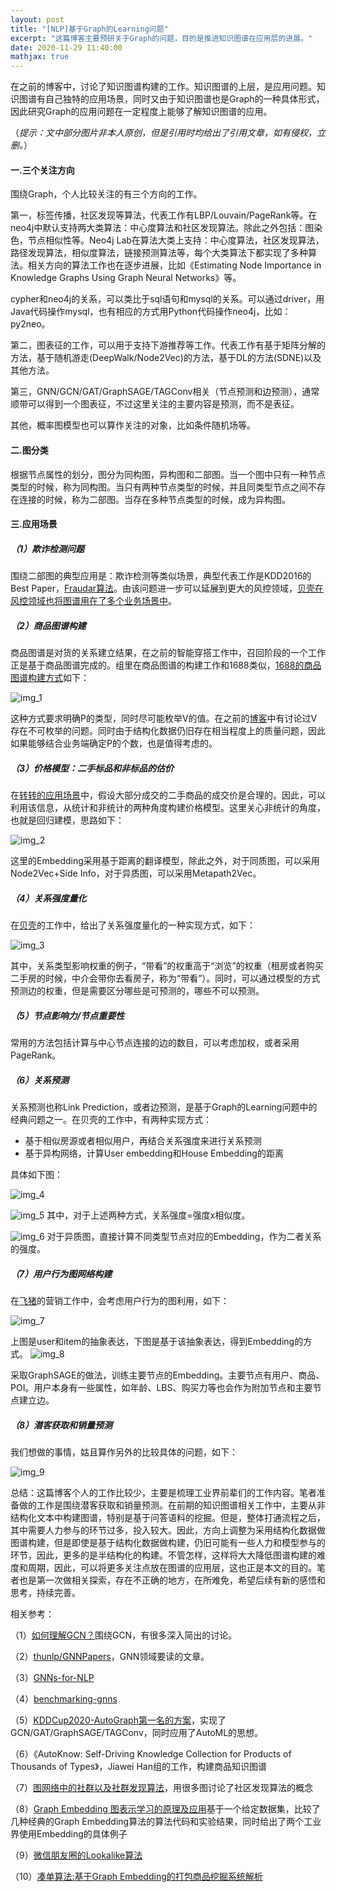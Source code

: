 ```yaml
---
layout: post
title: "[NLP]基于Graph的Learning问题"
excerpt: "这篇博客主要预研关于Graph的问题，目的是推进知识图谱在应用层的进展。"
date: 2020-11-29 11:40:00
mathjax: true
---
```


在之前的博客中，讨论了知识图谱构建的工作。知识图谱的上层，是应用问题。知识图谱有自己独特的应用场景，同时又由于知识图谱也是Graph的一种具体形式，因此研究Graph的应用问题在一定程度上能够了解知识图谱的应用。

（_提示：文中部分图片非本人原创，但是引用时均给出了引用文章，如有侵权，立删。_）


#### 一.三个关注方向

围绕Graph，个人比较关注的有三个方向的工作。

第一，标签传播，社区发现等算法，代表工作有LBP/Louvain/PageRank等。在neo4j中默认支持两大类算法：中心度算法和社区发现算法。除此之外包括：图染色，节点相似性等。Neo4j Lab在算法大类上支持：中心度算法，社区发现算法，路径发现算法，相似度算法，链接预测算法等，每个大类算法下都实现了多种算法。相关方向的算法工作也在逐步进展，比如《Estimating Node Importance in Knowledge Graphs Using Graph Neural Networks》等。

cypher和neo4j的关系，可以类比于sql语句和mysql的关系。可以通过driver，用Java代码操作mysql，也有相应的方式用Python代码操作neo4j，比如：py2neo。

第二，图表征的工作，可以用于支持下游推荐等工作。代表工作有基于矩阵分解的方法，基于随机游走(DeepWalk/Node2Vec)的方法，基于DL的方法(SDNE)以及其他方法。

第三，GNN/GCN/GAT/GraphSAGE/TAGConv相关（节点预测和边预测），通常顺带可以得到一个图表征，不过这里关注的主要内容是预测，而不是表征。

其他，概率图模型也可以算作关注的对象，比如条件随机场等。


#### 二.图分类

根据节点属性的划分，图分为同构图，异构图和二部图。当一个图中只有一种节点类型的时候，称为同构图。当只有两种节点类型的时候，并且同类型节点之间不存在连接的时候，称为二部图。当存在多种节点类型的时候，成为异构图。


#### 三.应用场景


##### （1）欺诈检测问题

围绕二部图的典型应用是：欺诈检测等类似场景，典型代表工作是KDD2016的Best Paper，[Fraudar算法](https://mp.weixin.qq.com/s?__biz=MzI1OTY3NzI0NQ==&mid=2247484562&idx=1&sn=04dfffddc42931d17a13480d08071a8e&chksm=ea7409c0dd0380d68fdb1fe006dd9fd79f08b6e668597c2e260598ab6f035df013782750cd00&mpshare=1&scene=23&srcid=1129FN2uVfrRfEe34XhAvrFR&sharer_sharetime=1606627898124&sharer_shareid=0e8353dcb5f53b85da8e0afe73a0021b%23rd)。由该问题进一步可以延展到更大的风控领域，[贝壳在风控领域也将图谱用在了多个业务场景中](https://mp.weixin.qq.com/s?__biz=MzU1NTMyOTI4Mw==&mid=2247497387&idx=1&sn=aa2df0484a75720e3796ca3832b851e6&chksm=fbd744c7cca0cdd1d268214e93bece472bc482d3020cffae998fb6cd5ecc790a8e5aaf7ef730&scene=21#wechat_redirect)。

##### （2）商品图谱构建

商品图谱是对货的关系建立结果，在之前的智能穿搭工作中，召回阶段的一个工作正是基于商品图谱完成的。组里在商品图谱的构建工作和1688类似，[1688的商品图谱构建方式](https://mp.weixin.qq.com/s?__biz=MzU1NTMyOTI4Mw==&mid=2247505049&idx=1&sn=cf383cf29d392b6dbdca89f8c78cad8d&chksm=fbd766f5cca0efe39b3e287834cd57d5655ae9796982ca314bd351cbe1403a798b47441b1ff0&mpshare=1&scene=23&srcid=1129DxCk6yCAycvQoJIMLt7G&sharer_sharetime=1606587159598&sharer_shareid=0e8353dcb5f53b85da8e0afe73a0021b%23rd)如下：

![img_1](https://ftp.bmp.ovh/imgs/2020/11/8129199c833e5223.png)

这种方式要求明确P的类型，同时尽可能枚举V的值。在之前的[博客](https://zhpmatrix.github.io/2020/11/25/business-kg-thoughts/)中有讨论过V存在不可枚举的问题。同时由于结构化数据仍旧存在相当程度上的质量问题，因此如果能够结合业务端确定P的个数，也是值得考虑的。

##### （3）价格模型：二手标品和非标品的估价

在[转转的应用场景](https://appukvkryx45804.h5.xiaoeknow.com/v1/course/video/v_5f44951fe4b0dd4d974b0f74?type=2&available=0&available_product=0&share_user_id=u_5f43e01adea80_OSwoPXAoGX&share_type=5&scene=分享&is_redirect=1)中，假设大部分成交的二手商品的成交价是合理的。因此，可以利用该信息，从统计和非统计的两种角度构建价格模型。这里关心非统计的角度，也就是回归建模，思路如下：

![img_2](https://ftp.bmp.ovh/imgs/2020/11/59e0a9c4b1adcb73.png)

这里的Embedding采用基于距离的翻译模型，除此之外，对于同质图，可以采用Node2Vec+Side Info，对于异质图，可以采用Metapath2Vec。

##### （4）关系强度量化

在[贝壳](https://mp.weixin.qq.com/s?__biz=MzU1NTMyOTI4Mw==&mid=2247497857&idx=1&sn=d02701b5107a72c02201153aca48e3da&chksm=fbd74aedcca0c3fba31ae5825473bc7a3ca0fb24889a4bd40b2408598e623d469e5570e78735&scene=21#wechat_redirect)的工作中，给出了关系强度量化的一种实现方式，如下：

![img_3](https://ftp.bmp.ovh/imgs/2020/11/d48c0fd9473dfec2.jpeg)

其中，关系类型影响权重的例子，“带看”的权重高于“浏览”的权重（租房或者购买二手房的时候，中介会带你去看房子，称为“带看”）。同时，可以通过模型的方式预测边的权重，但是需要区分哪些是可预测的，哪些不可以预测。

##### （5）节点影响力/节点重要性

常用的方法包括计算与中心节点连接的边的数目，可以考虑加权，或者采用PageRank。

##### （6）关系预测

关系预测也称Link Prediction，或者边预测，是基于Graph的Learning问题中的经典问题之一。在贝壳的工作中，有两种实现方式：

+ 基于相似房源或者相似用户，再结合关系强度来进行关系预测
+ 基于异构网络，计算User embedding和House Embedding的距离

具体如下图：

![img_4](https://ftp.bmp.ovh/imgs/2020/11/a083d9963016ab2b.jpeg)

![img_5](https://ftp.bmp.ovh/imgs/2020/11/bff2c7433d368215.jpeg)
其中，对于上述两种方式，关系强度=强度x相似度。

![img_6](https://ftp.bmp.ovh/imgs/2020/11/9cce2adeaaadd8c6.jpeg)
对于异质图，直接计算不同类型节点对应的Embedding，作为二者关系的强度。

##### （7）用户行为图网络构建

在[飞猪](https://mp.weixin.qq.com/s?__biz=MzU1NTMyOTI4Mw==&mid=2247504657&idx=1&sn=cdc744687502d33c5481aef9aad36618&chksm=fbd7617dcca0e86be7f56b15680c0bb97c2b16d2ac07f71ce251ec2f7dbdbb7e79f3d1747ff6&mpshare=1&scene=23&srcid=1129tli4hZ6k4B4LawOsugJC&sharer_sharetime=1606587309150&sharer_shareid=0e8353dcb5f53b85da8e0afe73a0021b%23rd)的营销工作中，会考虑用户行为的图利用，如下：

![img_7](https://ftp.bmp.ovh/imgs/2020/11/f0b485636cd85251.png)

上图是user和item的抽象表达，下图是基于该抽象表达，得到Embedding的方式。
![img_8](https://ftp.bmp.ovh/imgs/2020/11/0f4e6bf5047482eb.png)

采取GraphSAGE的做法，训练主要节点的Embedding。主要节点有用户、商品、POI。用户本身有一些属性，如年龄、LBS、购买力等也会作为附加节点和主要节点建立边。

##### （8）潜客获取和销量预测

我们想做的事情，姑且算作另外的比较具体的问题，如下：

![img_9](https://ftp.bmp.ovh/imgs/2020/11/f00a35444359339f.png)

总结：这篇博客个人的工作比较少，主要是梳理工业界前辈们的工作内容。笔者准备做的工作是围绕潜客获取和销量预测。在前期的知识图谱相关工作中，主要从非结构化文本中构建图谱，特别是基于问答语料的挖掘。但是，整体打通流程之后，其中需要人力参与的环节过多，投入较大。因此，方向上调整为采用结构化数据做图谱构建，但是即使是基于结构化数据做构建，仍旧可能有一些人力和模型参与的环节，因此，更多的是半结构化的构建。不管怎样，这样将大大降低图谱构建的难度和周期，因此，可以将更多关注点放在图谱的应用层，这也正是本文的目的。笔者也是第一次做相关探索，存在不正确的地方，在所难免，希望后续有新的感悟和思考，持续完善。


相关参考：

（1）[如何理解GCN？](https://www.zhihu.com/question/54504471)围绕GCN，有很多深入简出的讨论。

（2）[thunlp/GNNPapers](https://github.com/thunlp/GNNPapers)，GNN领域要读的文章。

（3）[GNNs-for-NLP](https://github.com/svjan5/GNNs-for-NLP)

（4）[benchmarking-gnns](https://github.com/graphdeeplearning/benchmarking-gnns)

（5）[KDDCup2020-AutoGraph第一名的方案](https://github.com/aister2020/KDDCUP_2020_AutoGraph_1st_Place)，实现了GCN/GAT/GraphSAGE/TAGConv，同时应用了AutoML的思想。
 
 （6）《AutoKnow: Self-Driving Knowledge Collection for Products of Thousands of Types》，Jiawei Han组的工作，构建商品知识图谱
 
 （7）[图网络中的社群以及社群发现算法](https://mp.weixin.qq.com/s?__biz=MzU1NTMyOTI4Mw==&mid=2247508780&idx=1&sn=c7b4a7a6503db22a92230a011a24e1a4&chksm=fbd71140cca09856c76258588da02d574180f820f0e102d2287c8209950c666a85c94dd70f59&mpshare=1&scene=23&srcid=1129Rj1ljSPikiZFz0CnDWXK&sharer_sharetime=1606586130397&sharer_shareid=0e8353dcb5f53b85da8e0afe73a0021b%23rd)，用很多图讨论了社区发现算法的概念
 
 （8）[Graph Embedding 图表示学习的原理及应用](https://mp.weixin.qq.com/s?__biz=MzU1NTMyOTI4Mw==&mid=2247500931&idx=2&sn=78501021d74b522319c7ce3acdc82b73&chksm=fbd776efcca0fff9c06d502fa79f03aa404cbe8d974fe898acda410ac096d49143c6b1710696&mpshare=1&scene=23&srcid=1129InXClG5fk1k96zvgi1P6&sharer_sharetime=1606587750169&sharer_shareid=0e8353dcb5f53b85da8e0afe73a0021b%23rd)基于一个给定数据集，比较了几种经典的Graph Embedding算法的算法代码和实验结果，同时给出了两个工业界使用Embedding的具体例子

（9）[微信朋友圈的Lookalike算法](https://mp.weixin.qq.com/s?__biz=MjM5MDE0Mjc4MA==&mid=2650995211&idx=1&sn=8e32b5590b8e8bff8a5bd8bfb2ceaa7a&chksm=bdbf02588ac88b4e32ea5320e10c7a2e5ac762ea580e7fce8320b6d5c74a273c13410f5475cf&mpshare=1&srcid=0113PKe7MsUK1uHM3FkOpV46&scene=21#wechat_redirect)

（10）[凑单算法:基于Graph Embedding的打包商品挖掘系统解析](https://mp.weixin.qq.com/s?__biz=MzIzOTU0NTQ0MA==&mid=2247486868&idx=1&sn=c2d3e38e9ab7cc61f2a2ffaeecf0febe&chksm=e929309bde5eb98dfa657c7fd1bf7e80495f9c9ad0cde2ee78b36a1f0a453d2cc322948cb3a3&mpshare=1&srcid=0213HJqpvPzBLS7AW7L6K3Zz&scene=21#wechat_redirect)
